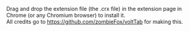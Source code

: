 Drag and drop the extension file (the .crx file) in the extension page in Chrome (or any Chromium browser) to install it. <br>
All credits go to https://github.com/zombieFox/voltTab for making this.